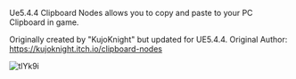 Ue5.4.4 Clipboard Nodes allows you to copy and paste to your PC Clipboard in game.

Originally created by "KujoKnight" but updated for UE5.4.4.
Original Author: https://kujoknight.itch.io/clipboard-nodes


![tlYk9i](https://github.com/user-attachments/assets/33c02809-6676-4b8e-9d9a-93095819a824)
